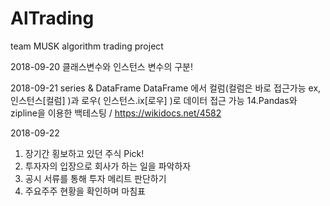 # AlTrading
team MUSK algorithm trading project


2018-09-20
클래스변수와 인스턴스 변수의 구분!

2018-09-21
series & DataFrame
DataFrame 에서 컬럼(컬럼은 바로 접근가능 ex, 인스턴스[컬럼]  )과 로우( 인스턴스.ix[로우] )로 데이터 접근 가능
14.Pandas와 zipline을 이용한 백테스팅 / https://wikidocs.net/4582


2018-09-22
1. 장기간 횡보하고 있던 주식 Pick!
2. 투자자의 입장으로 회사가 하는 일을 파악하자
3. 공시 서류를 통해 투자 메리트 판단하기
4. 주요주주 현황을 확인하며 마침표 
